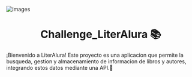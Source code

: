 
![images](https://github.com/user-attachments/assets/45dac5df-21b3-436e-b148-b7cbf94ec7bf)


<h1 align="center"> Challenge_LiterAlura 📚 </h1>
¡Bienvenido a LiterAlura! Este proyecto es una aplicacion que permite la busqueda, gestion y almacenamiento de informacion de libros y autores, integrando estos datos mediante una API.🚀

